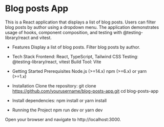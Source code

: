 # Blog posts App

This is a React application that displays a list of blog posts. Users can filter blog posts by author using a dropdown menu. The application demonstrates usage of hooks, component composition, and testing with @testing-library/react and vitest.

- Features
  Display a list of blog posts.
  Filter blog posts by author.

- Tech Stack
  Frontend: React, TypeScript, Tailwind CSS
  Testing: @testing-library/react, vitest
  Build Tool: Vite

- Getting Started
  Prerequisites
  Node.js (>=14.x)
  npm (>=6.x) or yarn (>=1.x)

- Installation
  Clone the repository:
  git clone https://github.com/yourusername/blog-posts-app.git
  cd blog-posts-app

- Install dependencies:
  npm install
  or
  yarn install

- Running the Project
  npm run dev
  or
  yarn dev

Open your browser and navigate to http://localhost:3000.
